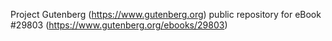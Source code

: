 Project Gutenberg (https://www.gutenberg.org) public repository for eBook #29803 (https://www.gutenberg.org/ebooks/29803)

